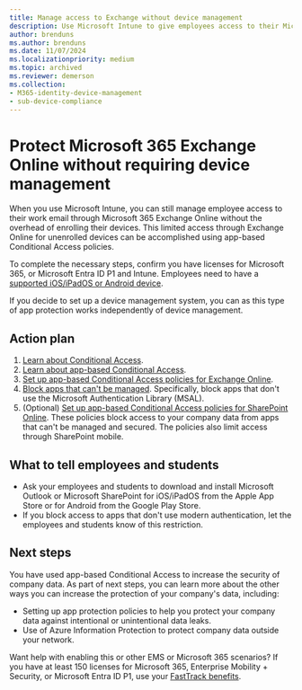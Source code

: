 ```yaml
---
title: Manage access to Exchange without device management
description: Use Microsoft Intune to give employees access to their Microsoft 365 Exchange Online email without setting up a device management system.
author: brenduns
ms.author: brenduns
ms.date: 11/07/2024
ms.localizationpriority: medium
ms.topic: archived
ms.reviewer: demerson
ms.collection:
- M365-identity-device-management
- sub-device-compliance
---
```


# Protect Microsoft 365 Exchange Online without requiring device management

When you use Microsoft Intune, you can still manage employee access to their work email through Microsoft 365 Exchange Online without the overhead of enrolling their devices. This limited access through Exchange Online for unenrolled devices can be accomplished using app-based Conditional Access policies.

To complete the necessary steps, confirm you have licenses for Microsoft 365, or Microsoft Entra ID P1 and Intune. Employees need to have a [supported iOS/iPadOS or Android device](../fundamentals/supported-devices-browsers.md).

If you decide to set up a device management system, you can as this type of app protection works independently of device management.

## Action plan

1. [Learn about Conditional Access](conditional-access.md).
2. [Learn about app-based Conditional Access](app-based-conditional-access-intune.md).
3. [Set up app-based Conditional Access policies for Exchange Online](app-based-conditional-access-intune-create.md).
4. [Block apps that can't be managed](app-modern-authentication-block.md). Specifically, block apps that don't use the Microsoft Authentication Library (MSAL).
5. (Optional) [Set up app-based Conditional Access policies for SharePoint Online](app-based-conditional-access-intune-create.md). These policies block access to your company data from apps that can't be managed and secured. The policies also limit access through SharePoint mobile.

## What to tell employees and students

- Ask your employees and students to download and install Microsoft Outlook or Microsoft SharePoint for iOS/iPadOS from the Apple App Store or for Android from the Google Play Store.
- If you block access to apps that don't use modern authentication, let the employees and students know of this restriction.

## Next steps

You have used app-based Conditional Access to increase the security of company data. As part of next steps, you can learn more about the other ways you can increase the protection of your company's data, including:

- Setting up app protection policies to help you protect your company data against intentional or unintentional data leaks.
- Use of Azure Information Protection to protect company data outside your network.

Want help with enabling this or other EMS or Microsoft 365 scenarios? If you have at least 150 licenses for Microsoft 365, Enterprise Mobility + Security, or Microsoft Entra ID P1, use your [FastTrack benefits](/enterprise-mobility-security/solutions/enterprise-mobility-fasttrack-program).
